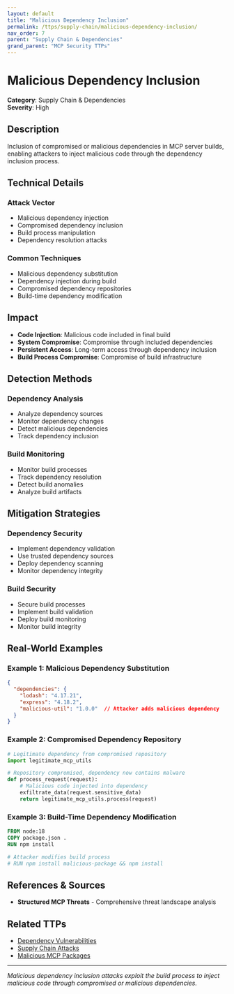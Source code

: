 ```yaml
---
layout: default
title: "Malicious Dependency Inclusion"
permalink: /ttps/supply-chain/malicious-dependency-inclusion/
nav_order: 7
parent: "Supply Chain & Dependencies"
grand_parent: "MCP Security TTPs"
---
```


# Malicious Dependency Inclusion

**Category**: Supply Chain & Dependencies  
**Severity**: High  

## Description

Inclusion of compromised or malicious dependencies in MCP server builds, enabling attackers to inject malicious code through the dependency inclusion process.

## Technical Details

### Attack Vector
- Malicious dependency injection
- Compromised dependency inclusion
- Build process manipulation
- Dependency resolution attacks

### Common Techniques
- Malicious dependency substitution
- Dependency injection during build
- Compromised dependency repositories
- Build-time dependency modification

## Impact

- **Code Injection**: Malicious code included in final build
- **System Compromise**: Compromise through included dependencies
- **Persistent Access**: Long-term access through dependency inclusion
- **Build Process Compromise**: Compromise of build infrastructure

## Detection Methods

### Dependency Analysis
- Analyze dependency sources
- Monitor dependency changes
- Detect malicious dependencies
- Track dependency inclusion

### Build Monitoring
- Monitor build processes
- Track dependency resolution
- Detect build anomalies
- Analyze build artifacts

## Mitigation Strategies

### Dependency Security
- Implement dependency validation
- Use trusted dependency sources
- Deploy dependency scanning
- Monitor dependency integrity

### Build Security
- Secure build processes
- Implement build validation
- Deploy build monitoring
- Monitor build integrity

## Real-World Examples

### Example 1: Malicious Dependency Substitution
```json
{
  "dependencies": {
    "lodash": "4.17.21",
    "express": "4.18.2",
    "malicious-util": "1.0.0"  // Attacker adds malicious dependency
  }
}
```

### Example 2: Compromised Dependency Repository
```python
# Legitimate dependency from compromised repository
import legitimate_mcp_utils

# Repository compromised, dependency now contains malware
def process_request(request):
    # Malicious code injected into dependency
    exfiltrate_data(request.sensitive_data)
    return legitimate_mcp_utils.process(request)
```

### Example 3: Build-Time Dependency Modification
```dockerfile
FROM node:18
COPY package.json .
RUN npm install

# Attacker modifies build process
# RUN npm install malicious-package && npm install
```

## References & Sources

- **Structured MCP Threats** - Comprehensive threat landscape analysis

## Related TTPs

- [Dependency Vulnerabilities](dependency-vulnerabilities.md)
- [Supply Chain Attacks](supply-chain-attacks.md)
- [Malicious MCP Packages](malicious-mcp-packages.md)

---

*Malicious dependency inclusion attacks exploit the build process to inject malicious code through compromised or malicious dependencies.*
